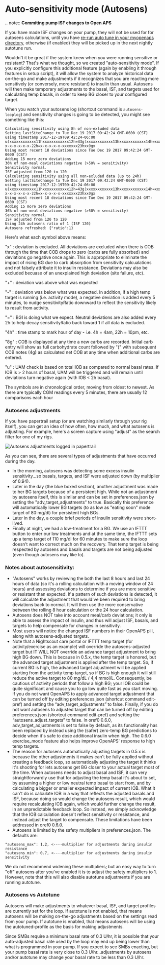 # Auto-sensitivity mode (Autosens)

.. note:: 
   **Commiting pump ISF changes to Open APS**
   
   If you have made ISF changes on your pump, they will not be used for for autosens calculations, until you have [re-run auto tune in your myopenaps directory](https://openaps.readthedocs.io/en/latest/docs/Customize-Iterate/autotune.html?highlight=Autotune#running-manually-in-your-myopenaps-directory), otherwise (if enabled) they will be picked up in the next nightly autotune run.

Wouldn't it be great if the system knew when you were running sensitive or resistant? That's what we thought, so we created "auto-sensitivity mode". If you explicitly configure this additional feature (again by enabling it through features in setup script), it will allow the system to analyze historical data on-the-go and make adjustments if it recognizes that you are reacting more sensitively (or conversely, more resistant) to insulin than usual. Autosens will then make temporary adjustments to the basal, ISF, and targets used for calculating temp basals, in order to keep BG closer to your configured target.

When you watch your autosens log (shortcut command is `autosens-looplog`) and sensitivity changes is going to be detected, you might see something like this:

```
Calculating sensitivity using 8h of non-exluded data
Setting lastSiteChange to Tue Dec 19 2017 09:42:24 GMT-0600 (CST) using timestamp 2017-12-19T09:42:24-06:00
u(xxxxxxxxxxxx11hxxxxxxxxxxxx12h=43g(xxxxxxxxxxxx13hxxxxxxxxxxxx14h=xxx45gxxxxxxxxx15hxxxxxxxxxxx16h=xxxxxxxx17hxxxxxx0gx)u(xxxxx18h=x35g(xx46gxxxxxxxxx19hxxxxxxx38gxxxxx20h=xxxxxxxxxxxx21hxxxxxx-x-x-x-x-x-x-22h=x-x-x-x-x-xxxxxxx23hxx0gx
Using most recent 18 deviations since Tue Dec 19 2017 09:42:24 GMT-0600 (CST)
Adding 15 more zero deviations
36% of non-meal deviations negative (>50% = sensitivity)
Sensitivity normal.
ISF adjusted from 120 to 120
Calculating sensitivity using all non-exluded data (up to 24h)
Setting lastSiteChange to Tue Dec 19 2017 09:42:24 GMT-0600 (CST) using timestamp 2017-12-19T09:42:24-06:00
u(xxxxxxxxxxxx11hxxxxxxxxxxxx12h=43g(xxxxxxxxxxxx13hxxxxxxxxxxxx14h=xxx45gxxxxxxxxx15hxxxxxxxxxxx16h=xxxxxxxx17hxxxxxx0gx)u(xxxxx18h=x35g(xx46gxxxxxxxxx19hxxxxxxx38gxxxxx20h=xxxxxxxxxxxx21hxxxxxx-x-x-x-x-x-x-22h=x-x-x-x-x-xxxxxxx23hxx0gx
Using most recent 18 deviations since Tue Dec 19 2017 09:42:24 GMT-0600 (CST)
Adding 15 more zero deviations
36% of non-meal deviations negative (>50% = sensitivity)
Sensitivity normal.
ISF adjusted from 120 to 120
Using 24h autosens ratio of 1 (ISF 120)
Autosens refreshed: {"ratio":1}

```

Here's what each symbol above means:

 "x"  : deviation is excluded.  All deviations are excluded when there is COB through the time that COB drops to zero (carbs are fully absorbed) and deviations go negative once again.  This is appropriate to eliminate the impact of rising BG due to carb absorption from sensitivity calcualations and not falsely attribute it to insulin resistance.  Deviations may also be excluded becuase of an unexplained high deviation (site failure, etc).

 "+"  : deviation was above what was expected

 "-"  : deviation was below what was expected.   In addition, if a high temp target is running (i.e. activity mode), a negative deviation is added every 5 minutes, to nudge sensitivityRatio downward to reflect the sensitivity likely to result from activity.

 "="  : BGI is doing what we expect.  Neutral deviations are also added every 2h to help decay sensitivityRatio back toward 1 if all data is excluded. 
 
 "4h" : time stamp to mark hour of day - i.e. 4h = 4am, 22h = 10pm, etc.
 
 "8g" : COB is displayed at any time a new carbs are recorded. Initial carb entry will show as full carbohydrate count followed by "(" with subsequent COB notes (4g) as calculated net COB at any time when additional carbs are entered.
 
 "u"  : UAM check is based on total IOB as compared to normal basal rates. If IOB is > 2 hours of basal, UAM will be triggered and will remain until deviations turn negative again (with IOB < 2h basal).
 
The symbols are in chronological order, moving from oldest to newest.  As there are typically CGM readings every 5 minutes, there are usually 12 comparisons each hour

### Autosens adjustments

If you have papertrail setup (or are watching similarly through your rig itself), you can get an idea of how often, how much, and what autosens is adjusting.  For example, here's a screen capture using "adjust" as the search filter for one of my rigs.

![Autosens adjustments logged in papertrail](../Images/customize-iterate/autosens-adjust.png)

As you can see, there are several types of adjustments that have occurred during the day.  
* In the morning, autosens was detecting some excess insulin sensitivity...so basals, targets, and ISF were adjusted down (by multiplier of 0.94).  
* Later in the day (the blue boxed section), another adjustment was made to her BG targets because of a persistent high.  While not an adjustment by autosens itself, this is similar and can be set in preferences.json by setting the "adv_target_adjustments" to true.  Basically this preference will automatically lower BG targets (to as low as "eating soon" mode target of 80 mg/dl) for persistent high BGs.  
* Later in the day, a couple brief periods of insulin sensitivity were short-lived.
* Finally at night, we had a low-treatment for a BG.  We use an IFTTT button to enter our low treatments and at the same time, the IFTTT sets up a temp target of 110 mg/dl for 60 minutes to make sure the loop doesn't want to correct much on the recovery.  That temp target is being respected by autosens and basals and targets are not being adjusted (even though autosens may like to).  

### Notes about autosensitivity:

* "Autosens" works by reviewing the both the last 8 hours and last 24 hours of data (so it's a rolling calculation with a moving window of 24 hours) and assessing deviations to determine if you are more sensitive or resistant than expected. If a pattern of such deviations is detected, it will calculate the adjustment that would've been required to bring deviations back to normal.  It will then use the more conservative between the rolling 8 hour calculation or the 24 hour calculation.
* Autosens does NOT take into account meal/carb deviations; it only is able to assess the impact of insulin, and thus will adjust ISF, basals, and targets to help compensate for changes in sensitivity. 
* Most users will notice the changed ISF numbers in their OpenAPS pill, along with autosens-adjusted targets.
* Note that a Nightscout care portal or IFTTT temp target (for activity/exercise as an example) will override the autosens-adjusted target but IT WILL NOT override an advance target adjustment to bring high BG down. This is because in 0.5.x, the temp target is honored, but the advanced target adjustment is applied after the temp target. So, if current BG is high, the advanced target adjustment will be applied starting from the activity temp target, so if BG is high enough it will still reduce the active target to 80 mg/dL / 4,4 mmol/L. Consequently, be cautious of activity periods that follow a high BG; your IOB could be quite significant and cause you to go low quite fast as you start moving. If you do not want OpenAPS to apply advanced target adjustment that can be turned off by editing preferences.json (shortcut command edit-pref) and setting the “adv_target_adjustments” to false. Finally, if you do not want autosens to adjusted target that can be turned off by editing preferences.json (shortcut command edit-pref) and setting the “autosens_adjust_targets” to false.  In oref0 0.6.0, adv_target_adjustments is set to false by default, as its functionality has been replaced by instead using the (safer) zero-temp BG predictions to decide when it's safe to dose additional insulin when high.  The 0.6.0 exercise_mode feature also helps improve OpenAPS' response to high temp targets.
* The reason for autosens automatically adjusting targets in 0.5.x is because the other adjustments it makes can't be fully applied without creating a feedback loop, so automatically adjusting the target it thinks it's shooting for lets autosens get BG closer to your actual target most of the time. When autosens needs to adjust basal and ISF, it can very straightforwardly use that for adjusting the temp basal it's about to set, by assuming a higher or low neutral temp basal to start from, and by calculating a bigger or smaller expected impact of current IOB.  What it can't do is calculate IOB in a way that reflects the adjusted basals and ISF, because doing so would change the autosens result, which would require recalculating IOB again, which would further change the result, in an unpredictable feedback loop. So instead, we simply acknowledge that the IOB calculation doesn't reflect sensitivity or resistance, and instead adjust the target to compensate. These limitations have been addressed in oref0 0.6.0.
* Autosens is limited by the safety multipliers in preferences.json. The defaults are:
```
"autosens_max": 1.2, <----multiplier for adjustments during insulin resistance
"autosens_min": 0.7, <----multiplier for adjustments during insulin sensitivity
```
We do not recommend widening these multipliers; but an easy way to turn "off" autosens after you've enabled it is to adjust the safety multipliers to 1. However, note that this will also disable autotune adjustments if you are running autotune. 

### Autosens vs Autotune

Autosens will make adjustments to whatever basal, ISF, and target profiles are currently set for the loop.  If autotune is not enabled, that means autosens will be making on-the-go adjustments based on the settings read from your pump.  If autotune is enabled, that means autosens will be using the autotuned-profile as the basis for making adjustments.

Since SMBs require a minimum basal rate of 0.3 U/hr, it is possible that your auto-adjusted basal rate used by the loop may end up being lower than what is programmed in your pump.  If you expect to see SMBs enacting, but your pump basal rate is very close to 0.3 U/hr...adjustments by autosens and/or autotune may change your basal rate to be less than 0.3 U/hr.
